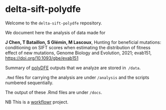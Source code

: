 # delta-sift-polydfe

Welcome to the `delta-sift-polydfe` repository.  

We document here the analysis of data made for 

**J Chen, T Bataillon, S Glémin, M Lascoux**, Hunting for beneficial mutations: conditioning on SIFT scores when estimating the distribution of fitness effect of new mutations, Genome Biology and Evolution, 2021; evab151, https://doi.org/10.1093/gbe/evab151

Summary of [polyDFE][] outputs that we analyze are stored in` /data`.  

`.Rmd` files for carrying the analysis are under `/analysis` and the scripts numbered sequentially.  

The output of these .Rmd files are under `/docs`.  



NB This is a [workflowr][] project.

[workflowr]: https://github.com/jdblischak/workflowr
[polyDFE]: https://github.com/paula-tataru/polyDFE
